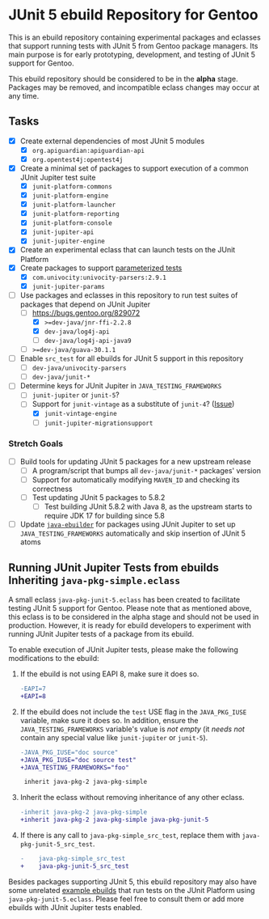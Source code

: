 # JUnit 5 ebuild Repository for Gentoo

This is an ebuild repository containing experimental packages and eclasses that
support running tests with JUnit 5 from Gentoo package managers.  Its main
purpose is for early prototyping, development, and testing of JUnit 5 support
for Gentoo.

This ebuild repository should be considered to be in the **alpha** stage.
Packages may be removed, and incompatible eclass changes may occur at any time.

## Tasks

- [x] Create external dependencies of most JUnit 5 modules
  - [x] `org.apiguardian:apiguardian-api`
  - [x] `org.opentest4j:opentest4j`
- [x] Create a minimal set of packages to support execution of a common JUnit
  Jupiter test suite
  - [x] `junit-platform-commons`
  - [x] `junit-platform-engine`
  - [x] `junit-platform-launcher`
  - [x] `junit-platform-reporting`
  - [x] `junit-platform-console`
  - [x] `junit-jupiter-api`
  - [x] `junit-jupiter-engine`
- [x] Create an experimental eclass that can launch tests on the JUnit Platform
- [x] Create packages to support [parameterized
  tests][junit-5-parameterized-tests]
  - [x] `com.univocity:univocity-parsers:2.9.1`
  - [x] `junit-jupiter-params`
- [ ] Use packages and eclasses in this repository to run test suites of
  packages that depend on JUnit Jupiter
  - [ ] <https://bugs.gentoo.org/829072>
    - [x] `>=dev-java/jnr-ffi-2.2.8`
    - [x] `dev-java/log4j-api`
    - [ ] `dev-java/log4j-api-java9`
  - [ ] `>=dev-java/guava-30.1.1`
- [ ] Enable `src_test` for all ebuilds for JUnit 5 support in this repository
  - [ ] `dev-java/univocity-parsers`
  - [ ] `dev-java/junit-*`
- [ ] Determine keys for JUnit Jupiter in `JAVA_TESTING_FRAMEWORKS`
  - [ ] `junit-jupiter` or `junit-5`?
  - [ ] Support for `junit-vintage` as a substitute of `junit-4`?
    ([Issue][gh-1])
    - [x] `junit-vintage-engine`
    - [ ] `junit-jupiter-migrationsupport`

### Stretch Goals

- [ ] Build tools for updating JUnit 5 packages for a new upstream release
  - [ ] A program/script that bumps all `dev-java/junit-*` packages' version
  - [ ] Support for automatically modifying `MAVEN_ID` and checking its
    correctness
  - [ ] Test updating JUnit 5 packages to 5.8.2
    - [ ] Test building JUnit 5.8.2 with Java 8, as the upstream starts to
      require JDK 17 for building since 5.8
- [ ] Update [`java-ebuilder`][java-ebuilder] for packages using JUnit Jupiter
  to set up `JAVA_TESTING_FRAMEWORKS` automatically and skip insertion of JUnit
  5 atoms

[junit-5-parameterized-tests]: https://junit.org/junit5/docs/current/user-guide/#writing-tests-parameterized-tests
[gh-1]: https://github.com/Leo3418/junit-5-ebuild-repo/issues/1
[java-ebuilder]: https://packages.gentoo.org/packages/app-portage/java-ebuilder

## Running JUnit Jupiter Tests from ebuilds Inheriting `java-pkg-simple.eclass`

A small eclass `java-pkg-junit-5.eclass` has been created to facilitate testing
JUnit 5 support for Gentoo.  Please note that as mentioned above, this eclass
is to be considered in the alpha stage and should not be used in production.
However, it is ready for ebuild developers to experiment with running JUnit
Jupiter tests of a package from its ebuild.

To enable execution of JUnit Jupiter tests, please make the following
modifications to the ebuild:

1. If the ebuild is not using EAPI 8, make sure it does so.

   ```diff
   -EAPI=7
   +EAPI=8
   ```

2. If the ebuild does not include the `test` USE flag in the `JAVA_PKG_IUSE`
   variable, make sure it does so.  In addition, ensure the
   `JAVA_TESTING_FRAMEWORKS` variable's value is *not empty* (it *needs not*
   contain any special value like `junit-jupiter` or `junit-5`).

   ```diff
   -JAVA_PKG_IUSE="doc source"
   +JAVA_PKG_IUSE="doc source test"
   +JAVA_TESTING_FRAMEWORKS="foo"

    inherit java-pkg-2 java-pkg-simple
   ```

3. Inherit the eclass without removing inheritance of any other eclass.

   ```diff
   -inherit java-pkg-2 java-pkg-simple
   +inherit java-pkg-2 java-pkg-simple java-pkg-junit-5
   ```

4. If there is any call to `java-pkg-simple_src_test`, replace them with
   `java-pkg-junit-5_src_test`.

   ```diff
   -	java-pkg-simple_src_test
   +	java-pkg-junit-5_src_test
   ```

Besides packages supporting JUnit 5, this ebuild repository may also have some
unrelated [example ebuilds][example-ebuilds] that run tests on the JUnit
Platform using `java-pkg-junit-5.eclass`.  Please feel free to consult them or
add more ebuilds with JUnit Jupiter tests enabled.

[example-ebuilds]: https://github.com/Leo3418/junit-5-ebuild-repo/discussions/2
